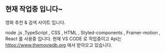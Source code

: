 ## 현재 작업중 입니다~

영화 추천 & 검색 사이트 입니다.

node .js ,TypeScript , CSS , HTML ,  Styled-components , Framer-motion , React 를 사용중 입니다.
현재 VS CODE 로 작업중이고 Api는 https://www.themoviedb.org 에서 받아오고 있습니다.
